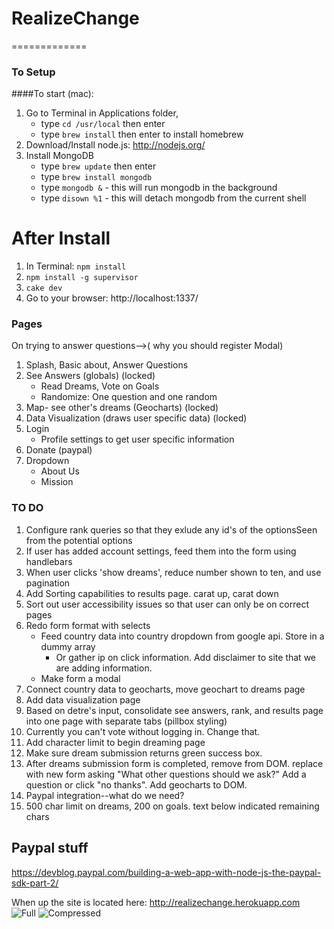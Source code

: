 # RealizeChange
=============
### To Setup

####To start (mac):
1. Go to Terminal in Applications folder, 
	* type `cd /usr/local` then enter
	* type `brew install` then enter to install homebrew
2. Download/Install node.js: http://nodejs.org/
3. Install MongoDB
	* type `brew update` then enter
	* type `brew install mongodb`
	* type `mongodb &` - this will run mongodb in the background
	* type `disown %1` - this will detach mongodb from the current shell
# After Install
1. In Terminal: `npm install`
2. `npm install -g supervisor`
3. `cake dev`
4. Go to your browser: http://localhost:1337/


### Pages
On trying to answer questions-->( why you should register Modal)
1. Splash, Basic about, Answer Questions
2. See Answers (globals) (locked)
	* Read Dreams, Vote on Goals
	* Randomize: One question and one random
3. Map- see other's dreams (Geocharts) (locked)
4. Data Visualization (draws user specific data) (locked)
5. Login
	* Profile settings to get user specific information
6. Donate (paypal)
7. Dropdown
	* About Us
	* Mission

### TO DO
1. Configure rank queries so that they exlude any id's of the optionsSeen from the potential options
2. If user has added account settings, feed them into the form using handlebars
3. When user clicks 'show dreams', reduce number shown to ten, and use pagination
4. Add Sorting capabilities to results page. carat up, carat down
5. Sort out user accessibility issues so that user can only be on correct pages
6. Redo form format with selects
	* Feed country data into country dropdown from google api. Store in a dummy array
		* Or gather ip on click information. Add disclaimer to site that we are adding information.
	* Make form a modal
7. Connect country data to geocharts, move geochart to dreams page
8. Add data visualization page
9. Based on detre's input, consolidate see answers, rank, and results page into one page with separate tabs (pillbox styling)
10. Currently you can't vote without logging in. Change that.
11. Add character limit to begin dreaming page
12. Make sure dream submission returns green success box.
13. After dreams submission form is completed, remove from DOM. replace with new form asking "What other questions should we ask?" Add a question or click "no thanks". Add geocharts to DOM.
14. Paypal integration--what do we need?
15. 500 char limit on dreams, 200 on goals. text below indicated remaining chars


Paypal stuff
-------------
https://devblog.paypal.com/building-a-web-app-with-node-js-the-paypal-sdk-part-2/

<!-- 
1. Reconfigure db structure 
	* User should have 
		* Own set of answers
		* An array with list of answers that they have voted on (so that they don't repeat vote)
		* user demographics data
		* location?
2. Under the login dropdown, add access to Account Settings information. Have option to fill out demographic information (country, state/province, city, ethnicity, age, gender, etc.)
3. Be able to vote
	* voting will add one vote to the answer with the matching global answer id
	* voting will add both answer options to the user's list of "options seen"
4. Add Results page that sorts answers based on their popularity (only display top 10?)
	* Add data visualization page with votes sorted by demographic data
5. Geocharts showing location of users
6. Add content--add styles -->

When up the site is located here: http://realizechange.herokuapp.com
![Full](/public/img/full.png)
![Compressed](/public/img/compressed.png)

